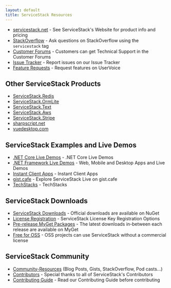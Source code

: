 ```yaml
---
layout: default
title: ServiceStack Resources
---
```


- [servicestack.net](https://servicestack.net) - See ServiceStack's Website for product info and pricing
- [StackOverflow](https://stackoverflow.com/questions/ask?tags=servicestack) - Ask questions on StackOverflow using the `servicestack` tag
- [Customer Forums](https://forums.servicestack.net/) - Customers can get Technical Support in the Customer Forums
- [Issue Tracker](https://github.com/ServiceStack/Issues) - Report issues on our Issue Tracker
- [Feature Requests](https://servicestack.uservoice.com/forums/176786-feature-requests) - Request features on UserVoice

## Other ServiceStack Products

 - [ServiceStack.Redis](https://github.com/ServiceStack/ServiceStack.Redis)
 - [ServiceStack.OrmLite](https://github.com/ServiceStack/ServiceStack.OrmLite)
 - [ServiceStack.Text](https://github.com/ServiceStack/ServiceStack.Text)
 - [ServiceStack.Aws](https://github.com/ServiceStack/ServiceStack.Aws)
 - [ServiceStack.Stripe](https://github.com/ServiceStack/Stripe)
 - [sharpscript.net](https://sharpscript.net)
 - [vuedesktop.com](https://www.vuedesktop.com)

## ServiceStack Examples and Live Demos

- [.NET Core Live Demos](https://github.com/NetCoreApps/LiveDemos) - .NET Core Live Demos
- [.NET Framework Live Demos](https://github.com/ServiceStackApps/LiveDemos) - Web, Mobile and Desktop Apps and Live Demos
- [Instant Client Apps](https://apps.servicestack.net) - Instant Client Apps
- [gist.cafe](https://gist.cafe) - Explore ServiceStack Live on gist.cafe
- [TechStacks](https://techstacks.io) - TechStacks

## ServiceStack Downloads

- [ServiceStack Downloads](https://servicestack.net/download) - Official downloads are available on NuGet
- [License Registration](/register) - ServiceStack License Key Registration Options
- [Pre-release MyGet Packages](/myget) - The latest downloads in-between each release are available on MyGet
- [Free for OSS](/oss) - OSS projects can use ServiceStack without a commercial license

## ServiceStack Community

- [Community-Resources](/community-resources) (Blog Posts, Gists, StackOverflow, Pod casts...)
- [Contributors](/contributors) - Special thanks to all of ServiceStack's Contributors
- [Contributing Guide](/contributing) - Read our Contributing Guide before contributing

